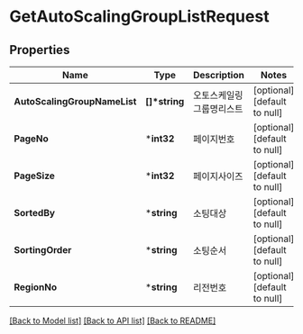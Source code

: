 # GetAutoScalingGroupListRequest

## Properties
Name | Type | Description | Notes
------------ | ------------- | ------------- | -------------
**AutoScalingGroupNameList** | **[]\*string** | 오토스케일링그룹명리스트 | [optional] [default to null]
**PageNo** | ***int32** | 페이지번호 | [optional] [default to null]
**PageSize** | ***int32** | 페이지사이즈 | [optional] [default to null]
**SortedBy** | ***string** | 소팅대상 | [optional] [default to null]
**SortingOrder** | ***string** | 소팅순서 | [optional] [default to null]
**RegionNo** | ***string** | 리전번호 | [optional] [default to null]

[[Back to Model list]](../README.md#documentation-for-models) [[Back to API list]](../README.md#documentation-for-api-endpoints) [[Back to README]](../README.md)


